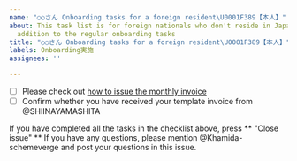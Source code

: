 ```yaml
---
name: "○○さん Onboarding tasks for a foreign resident\U0001F389【本人】"
about: This task list is for foreign nationals who don't reside in Japan to do in
  addition to the regular onboarding tasks
title: "○○さん Onboarding tasks for a foreign resident\U0001F389【本人】"
labels: Onboarding実施
assignees: ''

---
```


- [ ] Please check out [ how to issue the monthly invoice](https://docs.google.com/document/d/1BlfpQIYu29BJbKl7zNdPAiPZKomj8kdR0rwjsecxTr8/edit)
- [ ] Confirm whether you have received your template invoice from @SHIINAYAMASHITA

If you have completed all the tasks in the checklist above, press ** "Close issue" **
If you have any questions, please mention @Khamida-schemeverge and post your questions in this issue.
